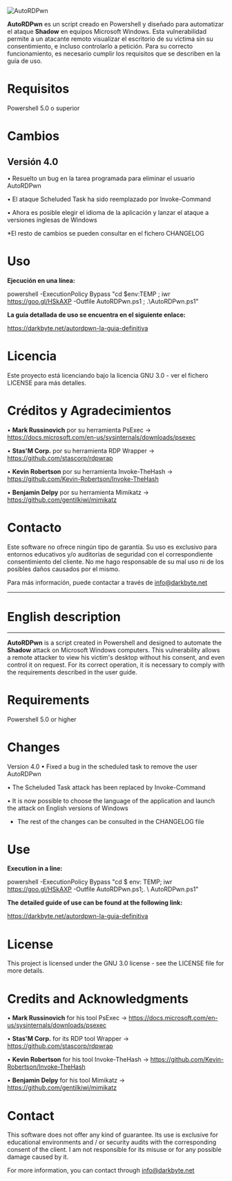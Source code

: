 
![AutoRDPwn](https://user-images.githubusercontent.com/34335312/45109339-8b203580-b13f-11e8-9de7-1210114313bb.png)



**AutoRDPwn** es un script creado en Powershell y diseñado para automatizar el ataque **Shadow** en equipos Microsoft Windows. Esta vulnerabilidad permite a un atacante remoto visualizar el escritorio de su víctima sin su consentimiento, e incluso controlarlo a petición. Para su correcto funcionamiento, es necesario cumplir los requisitos que se describen en la guía de uso.


# Requisitos
Powershell 5.0 o superior


# Cambios

## Versión 4.0
• Resuelto un bug en la tarea programada para eliminar el usuario AutoRDPwn

• El ataque Scheluded Task ha sido reemplazado por Invoke-Command

• Ahora es posible elegir el idioma de la aplicación y lanzar el ataque a versiones inglesas de Windows

*El resto de cambios se pueden consultar en el fichero CHANGELOG


# Uso
**Ejecución en una línea:**

powershell -ExecutionPolicy Bypass "cd $env:TEMP ; iwr https://goo.gl/HSkAXP -Outfile AutoRDPwn.ps1 ; .\AutoRDPwn.ps1"

**La guía detallada de uso se encuentra en el siguiente enlace:**

https://darkbyte.net/autordpwn-la-guia-definitiva


# Licencia
Este proyecto está licenciando bajo la licencia GNU 3.0 - ver el fichero LICENSE para más detalles.


# Créditos y Agradecimientos
• **Mark Russinovich** por su herramienta PsExec -> https://docs.microsoft.com/en-us/sysinternals/downloads/psexec

• **Stas'M Corp.** por su herramienta RDP Wrapper -> https://github.com/stascorp/rdpwrap

• **Kevin Robertson** por su herramienta Invoke-TheHash -> https://github.com/Kevin-Robertson/Invoke-TheHash

• **Benjamin Delpy** por su herramienta Mimikatz -> https://github.com/gentilkiwi/mimikatz


# Contacto
Este software no ofrece ningún tipo de garantía. Su uso es exclusivo para entornos educativos y/o auditorías de seguridad con el correspondiente consentimiento del cliente. No me hago responsable de su mal uso ni de los posibles daños causados por el mismo.

Para más información, puede contactar a través de info@darkbyte.net


-------------------------------------------------------------------------------------------------------------
# English description
-------------------------------------------------------------------------------------------------------------


**AutoRDPwn** is a script created in Powershell and designed to automate the **Shadow** attack on Microsoft Windows computers. This vulnerability allows a remote attacker to view his victim's desktop without his consent, and even control it on request. For its correct operation, it is necessary to comply with the requirements described in the user guide.

# Requirements
Powershell 5.0 or higher

# Changes
Version 4.0
• Fixed a bug in the scheduled task to remove the user AutoRDPwn

• The Scheluded Task attack has been replaced by Invoke-Command

• It is now possible to choose the language of the application and launch the attack on English versions of Windows

* The rest of the changes can be consulted in the CHANGELOG file

# Use
**Execution in a line:**

powershell -ExecutionPolicy Bypass "cd $ env: TEMP; iwr https://goo.gl/HSkAXP -Outfile AutoRDPwn.ps1;. \ AutoRDPwn.ps1"

**The detailed guide of use can be found at the following link:**

https://darkbyte.net/autordpwn-la-guia-definitiva

# License
This project is licensed under the GNU 3.0 license - see the LICENSE file for more details.

# Credits and Acknowledgments
• **Mark Russinovich** for his tool PsExec -> https://docs.microsoft.com/en-us/sysinternals/downloads/psexec

• **Stas'M Corp.** for its RDP tool Wrapper -> https://github.com/stascorp/rdpwrap

• **Kevin Robertson** for his tool Invoke-TheHash -> https://github.com/Kevin-Robertson/Invoke-TheHash

• **Benjamin Delpy** for his tool Mimikatz -> https://github.com/gentilkiwi/mimikatz

# Contact
This software does not offer any kind of guarantee. Its use is exclusive for educational environments and / or security audits with the corresponding consent of the client. I am not responsible for its misuse or for any possible damage caused by it.

For more information, you can contact through info@darkbyte.net
